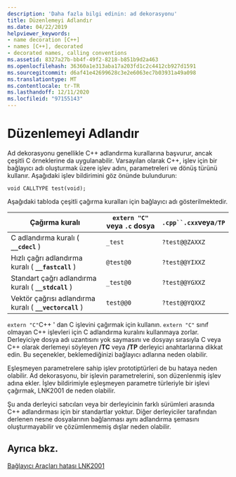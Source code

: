 ```yaml
---
description: 'Daha fazla bilgi edinin: ad dekorasyonu'
title: Düzenlemeyi Adlandır
ms.date: 04/22/2019
helpviewer_keywords:
- name decoration [C++]
- names [C++], decorated
- decorated names, calling conventions
ms.assetid: 8327a27b-bb4f-49f2-8218-b851b9d2a463
ms.openlocfilehash: 36360a1e313aba17a203fd1c2c4412cb927d1591
ms.sourcegitcommit: d6af41e42699628c3e2e6063ec7b03931a49a098
ms.translationtype: MT
ms.contentlocale: tr-TR
ms.lasthandoff: 12/11/2020
ms.locfileid: "97155143"
---
```

# <a name="name-decoration"></a>Düzenlemeyi Adlandır

Ad dekorasyonu genellikle C++ adlandırma kurallarına başvurur, ancak çeşitli C örneklerine da uygulanabilir. Varsayılan olarak C++, işlev için bir bağlayıcı adı oluşturmak üzere işlev adını, parametreleri ve dönüş türünü kullanır. Aşağıdaki işlev bildirimini göz önünde bulundurun:

`void CALLTYPE test(void);`

Aşağıdaki tabloda çeşitli çağırma kuralları için bağlayıcı adı gösterilmektedir.

|Çağırma kuralı|`extern "C"` veya `.c` dosya|`.cpp``.cxx`veya`/TP`|
|------------------------|---------------------------|------------------------|
|C adlandırma kuralı ( **`__cdecl`** )|`_test`|`?test@@ZAXXZ`|
|Hızlı çağrı adlandırma kuralı ( **`__fastcall`** )|`@test@0`|`?test@@YIXXZ`|
|Standart çağrı adlandırma kuralı ( **`__stdcall`** )|`_test@0`|`?test@@YGXXZ`|
|Vektör çağrısı adlandırma kuralı ( **`__vectorcall`** )|`test@@0`|`?test@@YQXXZ`|

`extern "C"`C++ ' dan C işlevini çağırmak için kullanın. `extern "C"` sınıf olmayan C++ işlevleri için C adlandırma kuralını kullanmaya zorlar. Derleyiciye dosya adı uzantısını yok saymasını ve dosyayı sırasıyla C veya C++ olarak derlemeyi söyleyen **/TC** veya **/TP** derleyici anahtarlarına dikkat edin. Bu seçenekler, beklemediğinizi bağlayıcı adlarına neden olabilir.

Eşleşmeyen parametrelere sahip işlev prototiptürleri de bu hataya neden olabilir. Ad dekorasyonu, bir işlevin parametrelerini, son düzenlenmiş işlev adına ekler. İşlev bildirimiyle eşleşmeyen parametre türleriyle bir işlevi çağırmak, LNK2001 de neden olabilir.

Şu anda derleyici satıcıları veya bir derleyicinin farklı sürümleri arasında C++ adlandırması için bir standartlar yoktur. Diğer derleyiciler tarafından derlenen nesne dosyalarının bağlanması aynı adlandırma şemasını oluşturmayabilir ve çözümlenmemiş dışlar neden olabilir.

## <a name="see-also"></a>Ayrıca bkz.

[Bağlayıcı Araçları hatası LNK2001](../../error-messages/tool-errors/linker-tools-error-lnk2001.md)
